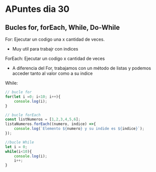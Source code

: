 # APuntes dia 30

## Bucles for, forEach, While, Do-While

For: Ejecutar un codigo una x cantidad de veces. 
- Muy util para trabajr con indices

ForEach: Ejecutar un codigo x cantidad de veces
- A diferencia del For, trabajamos con un método de listas y podemos acceder tanto al valor como a su indice

While: 


```js
// bucle for
for(let i =0; i<10; i++){
    console.log(i);
}

// bucle forEach
const listNumeros = [1,2,3,4,5,6];
listaNumeros.forEach((numero, indice) =>{
    console.log(`Elemento ${numero} y su indide es ${indice}`);
});

//bucle While
let i = 0;
while(i<10){
    console.log(i);
    i++;
}


```


